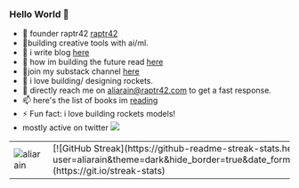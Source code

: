 ### Hello World 👋


- 🔭 founder raptr42 [raptr42](http://raptr42.com)
- 🌱building creative tools with ai/ml.
- 📖 i write blog [here](https://aliarain.raptr42.com/notes)
- 👯 how im building the future read [here](https://aliarain.raptr42.com/future)
- 👯join my substack channel [here](https://aliarain.substack.com) 
- 🚀 i love building/ designing rockets.
- 💬 directly reach me on [aliarain@raptr42.com](mail:aliarain@raptr42.com) to get a fast response.
- 📫 here's the list of books im [reading](https://aliarain.raptr42.com/bookshelf)
- ⚡ Fun fact: i love building rockets models!
- mostly active on twitter 
![](https://komarev.com/ghpvc/?username=aliarain)
<table cellspacing="0" cellpadding="0" style="border:none;">
  <tr>
    <td>
      <img align="center" src="https://github-readme-stats.vercel.app/api?username=aliarain&show_icons=true&locale=en" alt="aliarain" />
    </td>
    <td>
     [![GitHub Streak](https://github-readme-streak-stats.herokuapp.com?user=aliarain&theme=dark&hide_border=true&date_format=j%20M%5B%20Y%5D)](https://git.io/streak-stats)
    </td>
   </tr>
</table>

<!-- ![Ali's GitHub stats](https://github-readme-stats.vercel.app/api?username=aliarain&hide=contribs,prs) -->
<!-- <img align="center" src = "https://profile-counter.glitch.me/aliarain/count.svg" alt ="Loading...">
[website]: https://aliarain.raptr42.com
[mail]: mailto:aliarain@raptr42.com
[twitter]: https://twitter.com/aliarain
[linkedin]: https://linkedin.com/in/realaliarain
[github]: https://github.com/aliarain
[instagram]: https://www.instagram.com/realaliarain
[facebook]: https://www.facebook.com/aliarain11/
 -->
